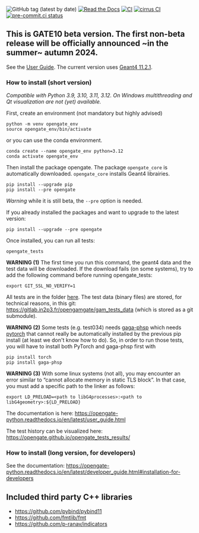 ![GitHub tag (latest by date)](https://img.shields.io/github/v/tag/OpenGATE/opengate?logo=github)
[![Read the Docs](https://img.shields.io/readthedocs/opengate-python?logo=read-the-docs&style=plastic)](https://opengate-python.readthedocs.io/)
[![CI](https://github.com/OpenGATE/opengate/actions/workflows/main.yml/badge.svg)](https://github.com/OpenGATE/opengate/actions/workflows/main.yml)
[![cirrus CI](https://api.cirrus-ci.com/github/OpenGATE/opengate.svg)](https://cirrus-ci.com/github/OpenGATE/opengate)
[![pre-commit.ci status](https://results.pre-commit.ci/badge/github/OpenGATE/opengate/master.svg)](https://results.pre-commit.ci/latest/github/OpenGATE/opengate/master)

## This is GATE10 **beta** version. The first non-beta release will be officially announced ~in the summer~ autumn 2024.

See the [User Guide](https://opengate-python.readthedocs.io/en/latest/user_guide.html). The current version uses [Geant4 11.2.1](https://geant4.web.cern.ch).


### How to install (short version)

*Compatible with Python 3.9, 3.10, 3.11, 3.12. On Windows multithreading and Qt visualization are not (yet) available.*

First, create an environment (not mandatory but highly advised)

```
python -m venv opengate_env
source opengate_env/bin/activate
```

or you can use the conda environment.

```
conda create --name opengate_env python=3.12
conda activate opengate_env
```

Then install the package opengate. The package ```opengate_core``` is automatically downloaded. ```opengate_core``` installs Geant4 librairies.
```
pip install --upgrade pip
pip install --pre opengate
```

*Warning* while it is still beta, the `--pre` option is needed.

If you already installed the packages and want to upgrade to the latest version:

```
pip install --upgrade --pre opengate
```

Once installed, you can run all tests:
````
opengate_tests
````

**WARNING (1)** The first time you run this command, the geant4 data and the test data will be downloaded. If the download fails (on some systems), try to add the following command before running opengate_tests:
````
export GIT_SSL_NO_VERIFY=1
````

All tests are in the folder [here](https://github.com/OpenGATE/opengate/tree/master/opengate/tests/src). The test data (binary files) are stored, for technical reasons, in this git: https://gitlab.in2p3.fr/opengamgate/gam_tests_data (which is stored as a git submodule).

**WARNING (2)** Some tests (e.g. test034) needs [gaga-phsp](https://github.com/dsarrut/gaga-phsp) which needs [pytorch](https://pytorch.org/) that cannot really be automatically installed by the previous pip install (at least we don't know how to do). So, in order to run those tests, you will have to install both PyTorch and gaga-phsp first with
````
pip install torch
pip install gaga-phsp
````

**WARNING (3)** With some linux systems (not all), you may encounter an error similar to “cannot allocate memory in static TLS block”. In that case, you must add a specific path to the linker as follows:
````
export LD_PRELOAD=<path to libG4processes>:<path to libG4geometry>:${LD_PRELOAD}
````

The documentation is here: https://opengate-python.readthedocs.io/en/latest/user_guide.html

The test history can be visualized here: https://opengate.github.io/opengate_tests_results/

### How to install (long version, for developers)

See the documentation: https://opengate-python.readthedocs.io/en/latest/developer_guide.html#installation-for-developers


## Included third party C++ libraries
- https://github.com/pybind/pybind11
- https://github.com/fmtlib/fmt
- https://github.com/p-ranav/indicators
